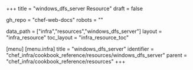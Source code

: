 +++
title = "windows_dfs_server Resource"
draft = false

gh_repo = "chef-web-docs"
robots = ""

data_path = ["infra","resources","windows_dfs_server"]
layout = "infra_resource"
toc_layout = "infra_resource_toc"


[menu]
  [menu.infra]
    title = "windows_dfs_server"
    identifier = "chef_infra/cookbook_reference/resources/windows_dfs_server"
    parent = "chef_infra/cookbook_reference/resources"
+++

<!-- The contents of this page are automatically generated from the windows_dfs_server.yaml file in the data directory. -->
<!-- To suggest a change, edit the https://github.com/chef/chef/blob/master/lib/chef/resource/windows_dfs_server.rb file
      and submit a pull request to the https://github.com/chef/chef repository. -->
